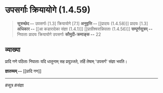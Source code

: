 # उपसर्गाः क्रियायोगे (1.4.59)
> **सूत्रच्छेद --** उपसर्गाः [1.3] क्रियायोगे [7.1]
> **अनुवृत्ति --** [[प्रादयः (1.4.58)]] प्रादयः [1.3]
> **अधिकार --** [[आ कडारादेका संज्ञा (1.4.1)]] [[प्राग्रीश्वरान्निपाताः (1.4.56)]]
> **सम्पूर्णसूत्रम् --** निपाताः प्रादयः क्रियायोगे उपसर्गाः
> **कौमुदी-क्रमाङ्क --** 22

## व्याख्या
प्रादि गणे पठिताः निपाताः यदि धातुनाम् सह प्रयुञ्जते, तर्हि तेषाम् 'उपसर्ग' संज्ञा भवति।

**ज्ञातव्यम् --** [[प्रादि गण]]

---
#सूत्र #संज्ञा 